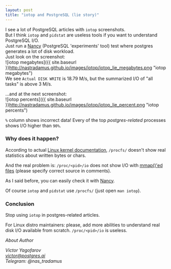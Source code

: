 ```yaml
---
layout: post
title: "iotop and PostgreSQL (lie story)"
---
```


I see a lot of PostgreSQL articles with `iotop` screenshots.  
But I think `iotop` and `pidstat` are useless tools if you want to understand PostgreSQL I/O.  
Just run a [Nancy](http://gitlab.com/postgres.ai/nancy/) (PostgreSQL 'experiments' tool)  test where postgres generates a lot of disk workload.  
Just look on the screenshot:  
![iotop megabytes]({{ site.baseurl }}http://nastradamus.github.io/images/iotop/iotop_lie_megabytes.png "iotop megabytes")  
We see `Actual DISK WRITE` is 18.79 M/s, but the summarized I/O of "all tasks" is above 3 M/s.  

...and at the next screenshot:  
![iotop percents]({{ site.baseurl }}http://nastradamus.github.io/images/iotop/iotop_lie_percent.png "iotop percents")  

`%` column shows incorrect data! Every of the top *postgres-related* processes shows I/O higher than `90%`.

### Why does it happen?

According to actual [Linux kernel documentation](https://git.kernel.org/pub/scm/linux/kernel/git/stable/linux.git/tree/Documentation/filesystems/proc.txt?h=v4.9.150#n1511), `/procfs/` doesn't show real statistics about written bytes or chars.

And the real problem is: `/proc/<pid>/io` does not show I/O with [mmap()'ed files](https://stackoverflow.com/questions/3633286/what-do-the-counters-in-proc-pid-io-mean#comment92260839_3634088) (please specify correct source in comments).

As I said before, you can easily check it with [Nancy](http://gitlab.com/postgres.ai/nancy/).

Of course `iotop` and `pidstat` use `/procfs/` (just open `man iotop`).

### Conclusion

Stop using `iotop` in postgres-related articles.  

For Linux distro maintainers: please, add more abilities to understand real disk I/O available from scratch. `/proc/<pid>/io` is useless.

*About Author*  

*Victor Yagofarov  
victor@postgres.ai  
Telegram: @nas_tradamus*

